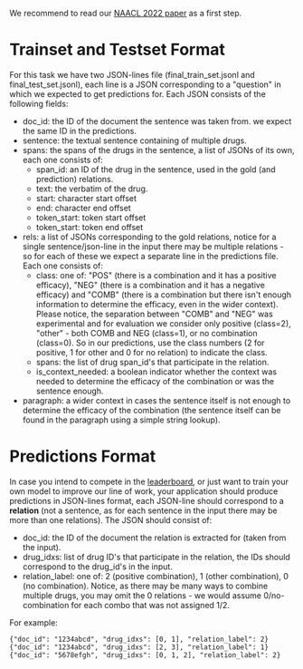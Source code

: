 We recommend to read our [NAACL 2022 paper](https://arxiv.org/abs/2205.02289) as a first step.

# Trainset and Testset Format

For this task we have two JSON-lines file (final_train_set.jsonl and final_test_set.jsonl), each line is a JSON corresponding to a "question" in which we expected to get predictions for. Each JSON consists of the following fields:

* doc_id: the ID of the document the sentence was taken from. we expect the same ID in the predictions.
* sentence: the textual sentence containing of multiple drugs.
* spans: the spans of the drugs in the sentence, a list of JSONs of its own, each one consists of:
  - span_id: an ID of the drug in the sentence, used in the gold (and prediction) relations.
  - text: the verbatim of the drug.
  - start: character start offset
  - end: character end offset
  - token_start: token start offset
  - token_start: token end offset
* rels: a list of JSONs corresponding to the gold relations, notice for a single sentence/json-line in the input there may be multiple relations - so for each of these we expect a separate line in the predictions file. Each one consists of:
  - class: one of: "POS" (there is a combination and it has a positive efficacy), "NEG" (there is a combination and it has a negative efficacy) and "COMB" (there is a combination but there isn't enough information to determine the efficacy, even in the wider context). Please notice, the separation between "COMB" and "NEG" was experimental and for evaluation we consider only positive (class=2), "other" - both COMB and NEG (class=1), or no combination (class=0). So in our predictions, use the class numbers (2 for positive, 1 for other and 0 for no relation) to indicate the class.
  - spans: the list of drug span_id's that participate in the relation.
  - is_context_needed: a boolean indicator whether the context was needed to determine the efficacy of the combination or was the sentence enough.
* paragraph: a wider context in cases the sentence itself is not enough to determine the efficacy of the combination (the sentence itself can be found in the paragraph using a simple string lookup).

# Predictions Format

In case you intend to compete in the [leaderboard](https://leaderboard.allenai.org/drug_combo), or just want to train your own model to improve our line of work, your application should produce predictions in JSON-lines format, each JSON-line should correspond to a **relation** (not a sentence, as for each sentence in the input there may be more than one relations). The JSON should consist of:

* doc_id: the ID of the document the relation is extracted for (taken from the input).
* drug_idxs: list of drug ID's that participate in the relation, the IDs should correspond to the drug_id's in the input.
* relation_label: one of: 2 (positive combination), 1 (other combination), 0 (no combination). Notice, as there may be many ways to combine multiple drugs, you may omit the 0 relations - we would assume 0/no-combination for each combo that was not assigned 1/2.

For example:
  ```
  {"doc_id": "1234abcd", "drug_idxs": [0, 1], "relation_label": 2}
  {"doc_id": "1234abcd", "drug_idxs": [2, 3], "relation_label": 1}
  {"doc_id": "5678efgh", "drug_idxs": [0, 1, 2], "relation_label": 2}
  ```

